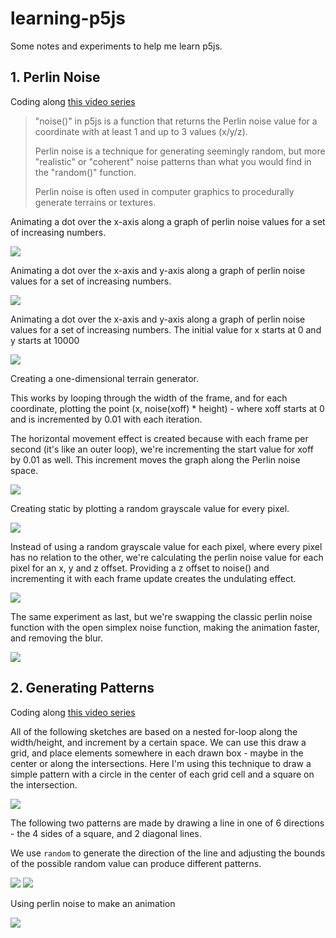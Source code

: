 # learning-p5js

Some notes and experiments to help me learn p5js.

## 1. Perlin Noise

Coding along [this video series](https://www.youtube.com/playlist?list=PLRqwX-V7Uu6ZV4yEcW3uDwOgGXKUUsPOM) 

> "noise()" in p5js is a function that returns the Perlin noise value for a coordinate with at least 1 and up to 3 values (x/y/z).
>
> Perlin noise is a technique for generating seemingly random, but more "realistic" or "coherent" noise patterns than what you would find in the "random()" function.
>
> Perlin noise is often used in computer graphics to procedurally generate terrains or textures. 

Animating a dot over the x-axis along a graph of perlin noise values for a set of increasing numbers.

![](/1-perlin-noise/1-x-axis/1-x-axis.gif)

Animating a dot over the x-axis and y-axis along a graph of perlin noise values for a set of increasing numbers.

![](/1-perlin-noise/2-both-axes/2-both-axes.gif)

Animating a dot over the x-axis and y-axis along a graph of perlin noise values for a set of increasing numbers. The initial value for x starts at 0 and y starts at 10000

![](/1-perlin-noise/3-both-axes-offset/3-both-axes-offset.gif)


Creating a one-dimensional terrain generator. 

This works by looping through the width of the frame, and for each coordinate, plotting the point (x, noise(xoff) * height) - where xoff starts at 0 and is incremented by 0.01 with each iteration. 

The horizontal movement effect is created because with each frame per second (it's like an outer loop), we're incrementing the start value for xoff by 0.01 as well. This increment moves the graph along the Perlin noise space.

![](/1-perlin-noise/4-simple-terrain-generator/4-simple-terrain-generator.gif)



Creating static by plotting a random grayscale value for every pixel.

![](/1-perlin-noise/5-static/5-static.gif)


Instead of using a random grayscale value for each pixel, where every pixel has no relation to the other, we're calculating the perlin noise value for each pixel for an x, y and z offset. Providing a z offset to noise() and incrementing it with each frame update creates the undulating effect.

![](/1-perlin-noise/6-animated-texture/6-animated-texture.gif)


The same experiment as last, but we're swapping the classic perlin noise function with the open simplex noise function, making the animation faster, and removing the blur.

![](/1-perlin-noise/7-open-simplex-noise/7-open-simplex-noise.gif)

## 2. Generating Patterns

Coding along [this video series](https://www.youtube.com/watch?v=ig0q6vfpD38)

All of the following sketches are based on a nested for-loop along the width/height, and increment by a certain space. We can use this draw a grid, and place elements somewhere in each drawn box - maybe in the center or along the intersections. Here I'm using this technique to draw a simple pattern with a circle in the center of each grid cell and a square on the intersection.

![](/2-generating-patterns/1-grid-experiment/grid-experiment.png)

The following two patterns are made by drawing a line in one of 6 directions - the 4 sides of a square, and 2 diagonal lines. 

We use `random` to generate the direction of the line and adjusting the bounds of the possible random value can produce different patterns.

![](/2-generating-patterns/2-lines/1-lines.png)
![](/2-generating-patterns/2-lines/2-lines.png)

Using perlin noise to make an animation

![](/2-generating-patterns/3-lines-perlin-noise/3-lines-perlin-noise.gif)